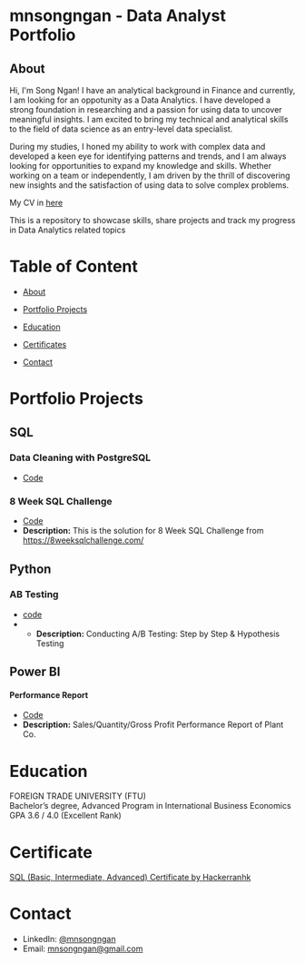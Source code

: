 # mnsongngan - Data Analyst Portfolio
## About
Hi, I'm Song Ngan! I have an analytical background in Finance and currently, I am looking for an oppotunity as a Data Analytics. I have developed a strong foundation in researching and a passion for using data to uncover meaningful insights. I am excited to bring my technical and analytical skills to the field of data science as an entry-level data specialist.

During my studies, I honed my ability to work with complex data and developed a keen eye for identifying patterns and trends, and I am always looking for opportunities to expand my knowledge and skills. Whether working on a team or independently, I am driven by the thrill of discovering new insights and the satisfaction of using data to solve complex problems.

My CV in [here](https://drive.google.com/drive/folders/1avE4bHcNSaQWbSnpfJk4tk8ViecgkWxt?usp=sharing)

This is a repository to showcase skills, share projects and track my progress in Data Analytics related topics

# Table of Content
* [About](https://github.com/mnsongngan/DA-portfolio/blob/main/README.md#about)
* [Portfolio Projects](https://github.com/mnsongngan/DA-portfolio/blob/main/README.md#portfolio-projects)
  
* [Education](https://github.com/mnsongngan/DA-portfolio/blob/main/README.md#education)

* [Certificates](https://github.com/mnsongngan/DA-portfolio/blob/main/README.md#certificates)

* [Contact](https://github.com/mnsongngan/DA-portfolio/blob/main/README.md#contact)

# Portfolio Projects
 ## SQL
### Data Cleaning with PostgreSQL
* [Code](https://github.com/mnsongngan/portfolio.project/tree/main/Data%20Cleaning%20with%20PostgreSQL)
### 8 Week SQL Challenge
* [Code](https://github.com/mnsongngan/portfolio.project/tree/88a23dbd1bf9b48ce7ea11565baed04ecbe09144/8weeksqlchallenge/Case%20study%20%231%20-%20Danny's%20Diner)
* **Description:** This is the solution for 8 Week SQL Challenge from https://8weeksqlchallenge.com/
 ## Python
### AB Testing
* [code](https://github.com/mnsongngan/python_project.git)
* * **Description:** Conducting A/B Testing: Step by Step & Hypothesis Testing
 ## Power BI
#### Performance Report
* [Code](https://github.com/mnsongngan/PowerBI_Project.git)
 * **Description:** Sales/Quantity/Gross Profit Performance Report of Plant Co.
# Education
FOREIGN TRADE UNIVERSITY (FTU)	            					       
Bachelor’s degree, Advanced Program in International Business Economics 		
GPA 3.6 / 4.0 (Excellent Rank)	

# Certificate
[SQL (Basic, Intermediate, Advanced) Certificate by Hackerranhk](https://www.hackerrank.com/certificates/12de4d090ede)

# Contact
* LinkedIn: [@mnsongngan](https://www.linkedin.com/in/songnganmainu/)
* Email: mnsongngan@gmail.com
